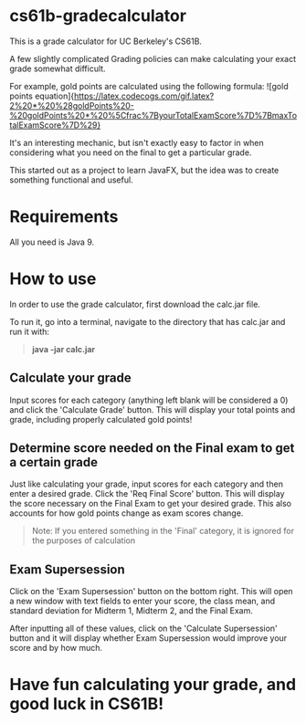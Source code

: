 # cs61b-gradecalculator
This is a grade calculator for UC Berkeley's CS61B.

A few slightly complicated Grading policies can make calculating your exact grade somewhat difficult.

For example, gold points are calculated using the following formula:
![gold points equation]{https://latex.codecogs.com/gif.latex?2%20*%20%28goldPoints%20-%20goldPoints%20*%20%5Cfrac%7ByourTotalExamScore%7D%7BmaxTotalExamScore%7D%29}

It's an interesting mechanic, but isn't exactly easy to factor in when considering what you need on the final to get a particular grade.

This started out as a project to learn JavaFX, but the idea was to create something functional and useful.

# Requirements
All you need is Java 9.

# How to use
In order to use the grade calculator, first download the calc.jar file.

To run it, go into a terminal, navigate to the directory that has calc.jar and run it with:
>**java -jar calc.jar**

## Calculate your grade
Input scores for each category (anything left blank will be considered a 0) and click the 'Calculate Grade' button. This will display your total points and grade, including properly calculated gold points!

## Determine score needed on the Final exam to get a certain grade
Just like calculating your grade, input scores for each category and then enter a desired grade. Click the 'Req Final Score' button. This will display the score necessary on the Final Exam to get your desired grade. This also accounts for how gold points change as exam scores change.

>Note: If you entered something in the 'Final' category, it is ignored for the purposes of calculation

## Exam Supersession
Click on the 'Exam Supersession' button on the bottom right. This will open a new window with text fields to enter your score, the class mean, and standard deviation for Midterm 1, Midterm 2, and the Final Exam.

After inputting all of these values, click on the 'Calculate Supersession' button and it will display whether Exam Supersession would improve your score and by how much.

# Have fun calculating your grade, and good luck in CS61B!
